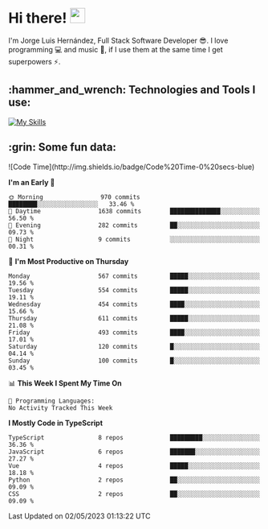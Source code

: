 <h1 align="left">
 <abc>
  <br>Hi there! <img src="https://user-images.githubusercontent.com/42378118/110234147-e3259600-7f4e-11eb-95be-0c4047144dea.gif" width="30"><br>
 </abc>
</h1>

I'm Jorge Luis Hernández, Full Stack Software Developer :sunglasses:. I love programming :computer: and music :musical_score:, if I use them at the same time I get superpowers :zap:. 


<h2 align="left">:hammer_and_wrench: Technologies and Tools I use:</h2>

[![My Skills](https://skillicons.dev/icons?i=js,ts,html,css,py,vue,react,next,nest,postgres,mysql)](https://skillicons.dev)

<h2 align="left">:grin: Some fun data:</h2>
<!--START_SECTION:waka-->
![Code Time](http://img.shields.io/badge/Code%20Time-0%20secs-blue)

**I'm an Early 🐤** 

```text
🌞 Morning                970 commits         ████████░░░░░░░░░░░░░░░░░   33.46 % 
🌆 Daytime                1638 commits        ██████████████░░░░░░░░░░░   56.50 % 
🌃 Evening                282 commits         ██░░░░░░░░░░░░░░░░░░░░░░░   09.73 % 
🌙 Night                  9 commits           ░░░░░░░░░░░░░░░░░░░░░░░░░   00.31 % 
```
📅 **I'm Most Productive on Thursday** 

```text
Monday                   567 commits         █████░░░░░░░░░░░░░░░░░░░░   19.56 % 
Tuesday                  554 commits         █████░░░░░░░░░░░░░░░░░░░░   19.11 % 
Wednesday                454 commits         ████░░░░░░░░░░░░░░░░░░░░░   15.66 % 
Thursday                 611 commits         █████░░░░░░░░░░░░░░░░░░░░   21.08 % 
Friday                   493 commits         ████░░░░░░░░░░░░░░░░░░░░░   17.01 % 
Saturday                 120 commits         █░░░░░░░░░░░░░░░░░░░░░░░░   04.14 % 
Sunday                   100 commits         █░░░░░░░░░░░░░░░░░░░░░░░░   03.45 % 
```


📊 **This Week I Spent My Time On** 

```text
💬 Programming Languages: 
No Activity Tracked This Week
```

**I Mostly Code in TypeScript** 

```text
TypeScript               8 repos             █████████░░░░░░░░░░░░░░░░   36.36 % 
JavaScript               6 repos             ███████░░░░░░░░░░░░░░░░░░   27.27 % 
Vue                      4 repos             █████░░░░░░░░░░░░░░░░░░░░   18.18 % 
Python                   2 repos             ██░░░░░░░░░░░░░░░░░░░░░░░   09.09 % 
CSS                      2 repos             ██░░░░░░░░░░░░░░░░░░░░░░░   09.09 % 
```




 Last Updated on 02/05/2023 01:13:22 UTC
<!--END_SECTION:waka-->
